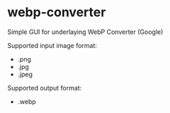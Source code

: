 # webp-converter

Simple GUI for underlaying WebP Converter (Google)

Supported input image format:
  - .png
  - .jpg
  - .jpeg

Supported output format:
  - .webp
